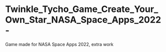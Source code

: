 # Twinkle_Tycho_Game_Create_Your_Own_Star_NASA_Space_Apps_2022-
Game made for NASA Space Apps 2022, extra work
